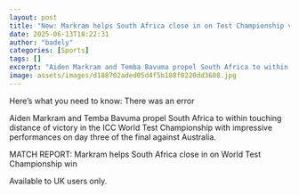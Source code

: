```yaml
---
layout: post
title: "New: Markram helps South Africa close in on Test Championship victory"
date: 2025-06-13T18:22:31
author: "badely"
categories: [Sports]
tags: []
excerpt: "Aiden Markram and Temba Bavuma propel South Africa to within touching distance of victory in the ICC World Test Championship on day three of the final"
image: assets/images/d188702aded05d4f5b188f0220dd3608.jpg
---
```


Here’s what you need to know: There was an error

Aiden Markram and Temba Bavuma propel South Africa to within touching distance of victory in the ICC World Test Championship with impressive performances on day three of the final against Australia.

MATCH REPORT: Markram helps South Africa close in on World Test Championship win

Available to UK users only.

